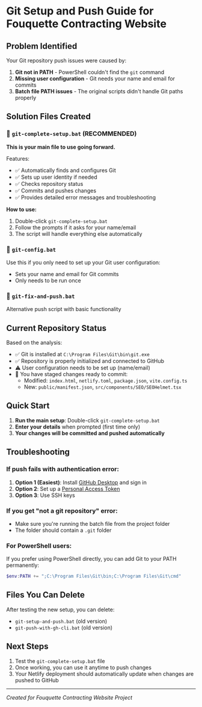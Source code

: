 # Git Setup and Push Guide for Fouquette Contracting Website

## Problem Identified
Your Git repository push issues were caused by:
1. **Git not in PATH** - PowerShell couldn't find the `git` command
2. **Missing user configuration** - Git needs your name and email for commits
3. **Batch file PATH issues** - The original scripts didn't handle Git paths properly

## Solution Files Created

### 🚀 `git-complete-setup.bat` (RECOMMENDED)
**This is your main file to use going forward.**

Features:
- ✅ Automatically finds and configures Git
- ✅ Sets up user identity if needed
- ✅ Checks repository status
- ✅ Commits and pushes changes
- ✅ Provides detailed error messages and troubleshooting

**How to use:**
1. Double-click `git-complete-setup.bat`
2. Follow the prompts if it asks for your name/email
3. The script will handle everything else automatically

### 📝 `git-config.bat`
Use this if you only need to set up your Git user configuration:
- Sets your name and email for Git commits
- Only needs to be run once

### 🔧 `git-fix-and-push.bat`
Alternative push script with basic functionality

## Current Repository Status
Based on the analysis:
- ✅ Git is installed at `C:\Program Files\Git\bin\git.exe`
- ✅ Repository is properly initialized and connected to GitHub
- ⚠️ User configuration needs to be set up (name/email)
- 📝 You have staged changes ready to commit:
  - Modified: `index.html`, `netlify.toml`, `package.json`, `vite.config.ts`
  - New: `public/manifest.json`, `src/components/SEO/SEOHelmet.tsx`

## Quick Start
1. **Run the main setup**: Double-click `git-complete-setup.bat`
2. **Enter your details** when prompted (first time only)
3. **Your changes will be committed and pushed automatically**

## Troubleshooting

### If push fails with authentication error:
1. **Option 1 (Easiest)**: Install [GitHub Desktop](https://desktop.github.com/) and sign in
2. **Option 2**: Set up a [Personal Access Token](https://github.com/settings/tokens)
3. **Option 3**: Use SSH keys

### If you get "not a git repository" error:
- Make sure you're running the batch file from the project folder
- The folder should contain a `.git` folder

### For PowerShell users:
If you prefer using PowerShell directly, you can add Git to your PATH permanently:
```powershell
$env:PATH += ";C:\Program Files\Git\bin;C:\Program Files\Git\cmd"
```

## Files You Can Delete
After testing the new setup, you can delete:
- `git-setup-and-push.bat` (old version)
- `git-push-with-gh-cli.bat` (old version)

## Next Steps
1. Test the `git-complete-setup.bat` file
2. Once working, you can use it anytime to push changes
3. Your Netlify deployment should automatically update when changes are pushed to GitHub

---
*Created for Fouquette Contracting Website Project* 